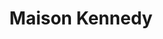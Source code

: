 ---
title: "Maison Kennedy"
url: /la-teste-de-buch/maison-kennedy-avenue-du-general-charles-de-gaulle/
shop: boulangerie
---